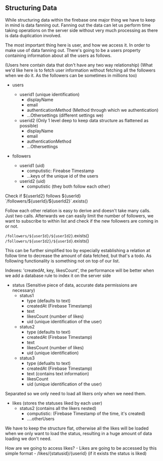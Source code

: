 ## Structuring Data

While structuring data within the firebase one major thing we have to keep in mind
is data fanning out. Fanning out the data can let us perform time taking operations on 
the server side without very much processing as there is data duplication involved.

The most important thing here is user, and how we access it. In order to make use 
of data fanning out. There's going to be a users property containing information about
all the users as follows.

(Users here contain data that don't have any two way relationship)
(What we'd like here is to fetch user information without fetching all
the followers when we do it. As the followers can be sometimes in millions too)

- users
    - userid1 (unique identification)
        - displayName
        - email
        - authenticationMethod (Method through which we authentication)
        - ...Othersettings (different settings we)
    - userid2 (Only 1 level deep to keep data structure as flattened as possible)
        - displayName
        - email
        - authenticationMethod
        - ...Othersettings

- followers
    - userid1 (uid)
        - computistic: Fireabse Timestamp
        - ...keys of the unique id of the users
    - userid2 (uid)
        - computistic (they both follow each other)

Check if ${userId2} follows ${userId} 
`/followers/${userId}/${userId2}`.exists()

Follow each other relation is easy to derive and doesn't take many calls.
Just two calls.
Afterwards we can easily limit the number of followers, we want to subscribe
to  within list and check if the new followers are coming in or not.

`/followers/${userId}/${userId2}`.exists()
`/followers/${userId2}/${userId}`.exists()

This can be further simplified too by especially establishing a relation at follow
time to decrease the amount of data fetched, but that's a todo. As following functionality
is something not on top of our list.

Indexes: 'createdAt, key, likesCount', the performance will be better
when we add a database rule to index it on the server side

- status (Sensitive piece of data, accurate data permissions are necessary)
    - status1
        - type (defaults to text)
        - createdAt (Firebase Timestamp)
        - text
        - likesCount  (number of likes)
        - uid (unique identification of the user)
    - status2
        - type (defaults to text)
        - createdAt (Firebase Timestamp)
        - text
        - likesCount (number of likes)
        - uid (unique identification)
    - status3
        - type (defualts to text)
        - createdAt (Firebase Timestamp)
        - text (contains text information)
        - likesCount
        - uid (unique identification of the user)


Separated so we only need to load all likers only when we need them.

- likes (stores the statuses liked by each user)
    - status2 (contains all the likers nested)
        - computistic: (Firebase Timestamp of the time, it's created)
        - ....otherUsers

We have to keep the structure flat, otherwise all the likes will be loaded
when we only want to load the status, resulting in a huge amount of data loading
we don't need.

How are we going to access likes?
    - Likes are going to be accessed by this simple format
        - /likes/{statusid}/{userid} (if it exists the status is liked)
    
